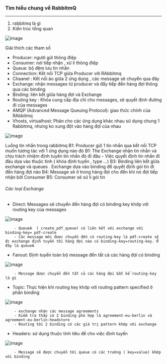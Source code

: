 ### Tìm hiểu chung về RabbitmQ
---

1. rabbitmq là gì
2. Kiến trúc tổng quan 

![image](https://user-images.githubusercontent.com/50499526/190965540-646bc8e2-a9eb-43f4-ab51-0040f3783da5.png)

Giải thích các tham số
- Producer: người gửi thông điệp
- Consumer: nơi tiếp nhận , xử lí thông điệp
- Queue: bộ đệm lưu tin nhắn
- Connection: Kết nối TCP giữa Producer với RAbbitmq
- Chaanel : Kết nối ảo giữa 2 ứng dụng , các message sẽ chuyển qua đây
- Exchange: nhận messages từ producer và đẩy tiếp đến hàng đợi thông qua các binding
- Binding: liên kết giữa hàng đợi và Exchange
- Routing key : Khóa cung cấp địa chỉ cho messages, sẽ quyết định đường đi của messages
- AMQP (Advanced Message Queuing Protocol): giao thức chính của RAbbitmq
- Vhosts, virtualhost: Phân cho các ứng dụng khác nhau sử dụng chung 1 Rabbitmq, nhưng ko xung đột vào hàng đợi của nhau

![image](https://user-images.githubusercontent.com/50499526/190965613-7d02869f-5d50-4664-846b-257a1baaa820.png)

Luồng tin nhắn trong rabbitmq
B1: Producer gửi 1 tin nhắn qua kết nối TCP muốn tương tác với 1 ứng dụng nào đó
B1: The Exchange nhận tin nhắn và chịu trách nhiệm định tuyến tin nhắn đó đi đâu
    - Việc quyết định tin nhắn đi đâu dựa vào thuộc tính ( khóa định tuyến , type ...)
B3: Binding liên kết giữa exchange và queues  . Exchange dựa vào binding để quyết định gói tin đi đến hàng đợi nào
B4: Message sẽ ở trong hàng đợi cho đến khi nó đợi tiếp nhận bởi Consumer
B5: Consumer sẽ xử lí gói tin

###### Các loại Exchange
- Direct: Messages sẽ chuyển đến hàng đợi có binding key khớp với  routing key của messages 

![image](https://user-images.githubusercontent.com/50499526/190981236-6eda162d-5240-4d3c-97ba-b6acb352c997.png)
    
        - QueueA  ( create_pdf_queue) có liên kết với exchange với binding-key= pdf-create
        - Các message mới được chuyển đến có routing-key là pdf-create sẽ đc exchange định tuyến tới hàng đợi nào có binding-key=routing-key. Ở đây là queueA

- Fanout: Định tuyến toàn bộ message đến tất cả các hàng đợi có binding 

![image](https://user-images.githubusercontent.com/50499526/190981836-13127c18-67ee-4910-ac7d-953d04d0955e.png)

        - Message được chuyển đến tất cả các hàng đợi bất kể routing-key là gì 
- Topic: Thực hiện khi routing key khớp với routing pattern specified ở phần binding

![image](https://user-images.githubusercontent.com/50499526/190981394-87b14bc2-c108-40c3-a175-499b3129f8c6.png)

        - exchange nhận các message agreements
        - Kiểm tra thấy có 2 binding phù hợp là agreement-eu-berlin và agreement-eu-berlin-headstore
        - Routing tới 2 binding có các giá trị pattern khớp với exchange

- Headers: sử dụng thuộc tính tiêu đề cho việc định tuyến

![image](https://user-images.githubusercontent.com/50499526/190981881-8710da62-a730-48c6-affe-9cc444c1c7f1.png)

        - Message sẽ được chuyển tới queue có các trường ( key=value) khớp với binding

